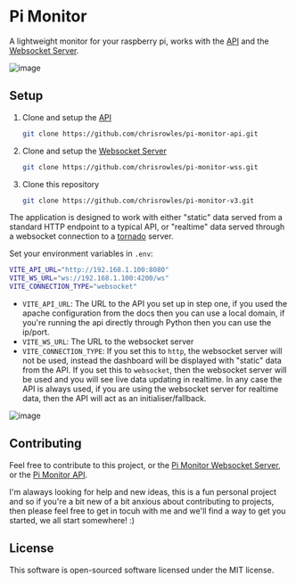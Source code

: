# Pi Monitor

A lightweight monitor for your raspberry pi, works with the [API](https://github.com/chrisrowles/pi-monitor-api) and the [Websocket Server](https://github.com/chrisrowles/pi-monitor-wss).

![image](https://i.imgur.com/kxryKYY.png)

## Setup

1. Clone and setup the [API](https://github.com/chrisrowles/pi-monitor-api)
    ```sh
    git clone https://github.com/chrisrowles/pi-monitor-api.git
    ```
2. Clone and setup the [Websocket Server](https://github.com/chrisrowles/pi-monitor-wss)
    ```sh
    git clone https://github.com/chrisrowles/pi-monitor-wss.git
    ```
3. Clone this repository
    ```sh
    git clone https://github.com/chrisrowles/pi-monitor-v3.git
    ```

The application is designed to work with either "static" data served from a standard HTTP endpoint to a typical API, or "realtime" data served through a websocket connection to a [tornado](https://www.tornadoweb.org/en/stable/) server.

Set your environment variables in `.env`:

```sh
VITE_API_URL="http://192.168.1.100:8080"
VITE_WS_URL="ws://192.168.1.100:4200/ws"
VITE_CONNECTION_TYPE="websocket"
```

- `VITE_API_URL`: The URL to the API you set up in step one, if you used the apache configuration from the docs then you can use a local domain, if you're running the api directly through Python then you can use the ip/port.
- `VITE_WS_URL`: The URL to the websocket server
- `VITE_CONNECTION_TYPE`: If you set this to `http`, the websocket server will not be used, instead the dashboard will be displayed with "static" data from the API. If you set this to `websocket`, then the websocket server will be used and you will see live data updating in realtime. In any case the API is always used, if you are using the websocket server for realtime data, then the API will act as an initialiser/fallback.

![image](https://i.imgur.com/RI57qJ2.png)

## Contributing

Feel free to contribute to this project, or the [Pi Monitor Websocket Server](https://github.com/chrisrowles/pi-monitor-wss), or the [Pi Monitor API](https://github.com/chrisrowles/pi-monitor-api).

I'm alaways looking for help and new ideas, this is a fun personal project and so if you're a bit new of a bit anxious about contributing to projects, then please feel free to get in tocuh with me and we'll find a way to get you started, we all start somewhere! :)


## License
This software is open-sourced software licensed under the MIT license.
